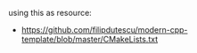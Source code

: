 using this as resource:

* https://github.com/filipdutescu/modern-cpp-template/blob/master/CMakeLists.txt
